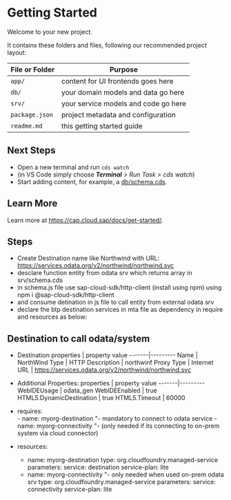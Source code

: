 # Getting Started

Welcome to your new project.

It contains these folders and files, following our recommended project layout:

File or Folder | Purpose
---------|----------
`app/` | content for UI frontends goes here
`db/` | your domain models and data go here
`srv/` | your service models and code go here
`package.json` | project metadata and configuration
`readme.md` | this getting started guide


## Next Steps

- Open a new terminal and run `cds watch`
- (in VS Code simply choose _**Terminal** > Run Task > cds watch_)
- Start adding content, for example, a [db/schema.cds](db/schema.cds).


## Learn More

Learn more at https://cap.cloud.sap/docs/get-started/.

## Steps
- Create Destination name like Northwind with URL: https://services.odata.org/v2/northwind/northwind.svc
- desclare function entity from odata srv which returns array in srv/schema.cds
- in schema.js file use sap-cloud-sdk/http-client (install using npm) using npm i @sap-cloud-sdk/http-client
- and consume detination in js file to call entity from external odata srv
- declare the btp destination services in mta file as dependency in require and resources as below:

## Destination to call odata/system
- Destination
  properties | property value
    -------|---------
  Name | NorthWind
  Type | HTTP
Description | northwinf
Proxy Type | Internet
URL | https://services.odata.org/v2/northwind/northwind.svc

- Additional Properties:
  properties | property value
  -------|---------
  WebIDEUsage | odata_gen
  WebIDEEnabled | true
  HTML5.DynamicDestination | true
  HTML5.Timeout | 60000

- requires:    
      - name: myorg-destination     "- mandatory to connect to odata service
      - name: myorg-connectivity    "- (only needed if its connecting to on-prem system via cloud connector)
- resources:
  - name: myorg-destination
    type: org.cloudfoundry.managed-service
    parameters:
      service: destination
      service-plan: lite
  - name: myorg-connectivity                    "- only needed when used on-prem odata srv
    type: org.cloudfoundry.managed-service
    parameters:
      service: connectivity
      service-plan: lite      
